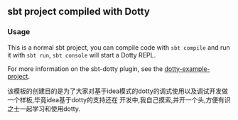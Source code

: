## sbt project compiled with Dotty

### Usage

This is a normal sbt project, you can compile code with `sbt compile` and run it
with `sbt run`, `sbt console` will start a Dotty REPL.

For more information on the sbt-dotty plugin, see the
[dotty-example-project](https://github.com/lampepfl/dotty-example-project/blob/master/README.md).

该模板的创建目的是为了大家对基于idea模式的dotty的调式使用以及调试开发做一个样板,毕竟idea基于dotty的支持还在
开发中,我自己摸索,并开一个头,方便有识之士一起学习和使用dotty.
